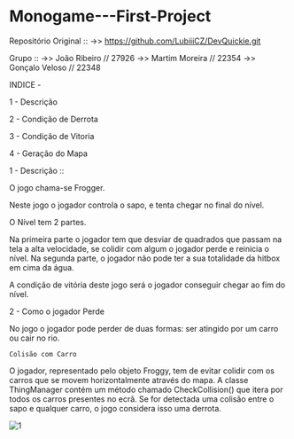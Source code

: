 # Monogame---First-Project

Repositório Original ::
 ->> https://github.com/LubiiiCZ/DevQuickie.git

Grupo :: 
 ->> João Ribeiro // 27926
 ->> Martim Moreira // 22354
 ->> Gonçalo Veloso // 22348

INDICE - 

1 - Descrição

2 - Condição de Derrota

3 - Condição de Vitoria

4 - Geração do Mapa


 1 - Descrição ::

O jogo chama-se Frogger.

Neste jogo o jogador controla o sapo, e tenta chegar no final do nível.

O Nível tem 2 partes.

Na primeira parte o jogador tem que desviar de quadrados que passam na tela a alta velocidade, se colidir com algum o jogador perde e reinicia o nível.
Na segunda parte, o jogador não pode ter a sua totalidade da hitbox em cima da água.

A condição de vitória deste jogo será o jogador conseguir chegar ao fim do nível.

2 - Como o jogador Perde

No jogo o jogador pode perder de duas formas: ser atingido por um carro ou cair no rio.

	Colisão com Carro

O jogador, representado pelo objeto Froggy, tem de evitar colidir com os carros que se movem horizontalmente através do mapa. A classe ThingManager contém um método chamado CheckCollision() que itera por todos os carros presentes no ecrã. Se for detectada uma colisão entre o sapo e qualquer carro, o jogo considera isso uma derrota.

![1](https://github.com/DigitalGameDevTeam/Monogame---First-Project/assets/148542897/aecc1f05-c3b8-4f88-95d7-79360972e173)



